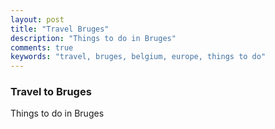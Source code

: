 ```yaml
---
layout: post
title: "Travel Bruges"
description: "Things to do in Bruges"
comments: true
keywords: "travel, bruges, belgium, europe, things to do"
---
```


### Travel to Bruges

Things to do in Bruges